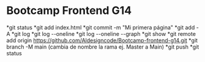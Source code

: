 # Bootcamp Frontend G14

*git status
*git add index.html
*git commit -m "Mi primera página"
*git add -A
*git log
*git log --oneline
*git log --oneline --graph
*git show <hash>
*git remote add origin https://github.com/Aldesigncode/Bootcamp-frontend-g14.git
*git branch -M main (cambia de nombre la rama ej. Master a Main)
*git push
*git status
